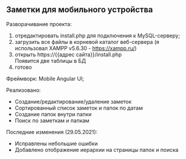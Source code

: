 ## Заметки для мобильного устройства

Разворачивание проекта:
1. отредактировать install.php для подключения к MySQL-серверу;
2. загрузить все файлы в корневой каталог веб-сервера (я использовал XAMPP v5.6.30 - https://xampp.ru/)
3. открыть https://{{адрес сайта}}/install.php  
Появится две таблицы в БД
4. готово

Фреймворк: Mobile Angular UI;  

Реализовано:
- Создание/редактирование/удаление заметок
- Сортированный список заметок и папок по датам
- Создание папок внутри папки
- Поиск по заметкам и папкам

Последние изменения (29.05.2021):
- Исправлены небольшие ошибки
- Добавлено отображение иерархии на страницы папок и поиска
